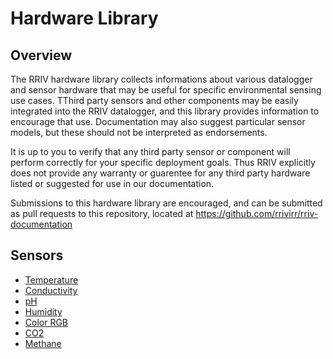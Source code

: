 # Hardware Library

## Overview

The RRIV hardware library collects informations about various datalogger and sensor hardware that may be useful for specific environmental sensing use cases.  TThird party sensors and other components may be easily integrated into the RRIV datalogger, and this library provides information to encourage that use.  Documentation may also suggest particular sensor models, but these should not be interpreted as endorsements.  

It is up to you to verify that any third party sensor or component will perform correctly for your specific deployment goals.  Thus RRIV explicitly does not provide any warranty or guarentee for any third party hardware listed or suggested for use in our documentation. 

Submissions to this hardware library are encouraged, and can be submitted as pull requests to this repository, located at https://github.com/rrivirr/rriv-documentation

## Sensors

* [Temperature](temperature/)
* [Conductivity](conductivity/)
* [pH](pH/)
* [Humidity](humidity/)
* [Color RGB](rgb/)
* [CO2](CO2/)
* [Methane](CO/)




